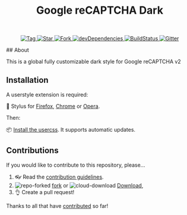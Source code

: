 <h1 align="center">Google reCAPTCHA Dark</h1>
<br>
<p align="center">
  <a href="https://github.com/StylishThemes/Google-reCAPTCHA-Dark/tags">
    <img src="https://img.shields.io/github/tag/StylishThemes/Google-reCAPTCHA-Dark.svg?label=tag" alt="Tag">
  </a>
  <a href="https://github.com/StylishThemes/Google-reCAPTCHA-Dark/stargazers">
    <img src="https://github-svg-buttons.herokuapp.com/star.svg?user=StylishThemes&repo=Google-reCAPTCHA-Dark&style=flat&background=007ec6" alt="Star">
  </a>
  <a href="https://github.com/StylishThemes/Google-reCAPTCHA-Dark/fork">
    <img src="https://github-svg-buttons.herokuapp.com/fork.svg?user=StylishThemes&repo=Google-reCAPTCHA-Dark&style=flat&background=007ec6" alt="Fork">
  </a>
  <a href="https://david-dm.org/StylishThemes/Google-reCAPTCHA-Dark?type=dev">
    <img src="https://img.shields.io/david/dev/StylishThemes/Google-reCAPTCHA-Dark.svg?label=%20devDependencies%20" alt="devDependencies">
  </a>
  <a href="https://travis-ci.org/StylishThemes/Google-reCAPTCHA-Dark">
    <img src="https://travis-ci.org/StylishThemes/Google-reCAPTCHA-Dark.svg?branch=master" alt="BuildStatus">
  </a>
  <a href="https://gitter.im/StylishThemes/Lobby">
    <img src="https://img.shields.io/gitter/room/StylishThemes/Google-reCAPTCHA-Dark.js.svg?maxAge=2592000"  alt="Gitter">
  </a>
</p>
## About

This is a global fully customizable dark style for Google reCAPTCHA v2

## Installation

A userstyle extension is required:

🎨 Stylus for [Firefox](https://addons.mozilla.org/en-US/firefox/addon/styl-us/), [Chrome](https://chrome.google.com/webstore/detail/stylus/clngdbkpkpeebahjckkjfobafhncgmne) or [Opera](https://addons.opera.com/en-gb/extensions/details/stylus/).

Then:

📦 [Install the usercss](https://github.com/StylishThemes/Google-reCAPTCHA-Dark/raw/master/google-recaptcha-dark.user.css). It supports automatic updates.

## Contributions

If you would like to contribute to this repository, please...

1. 👓 Read the [contribution guidelines](CONTRIBUTING.md).
2. ![repo-forked](https://user-images.githubusercontent.com/136959/42383736-c4cb0db8-80fd-11e8-91ca-12bae108bccc.png) [fork](https://github.com/StylishThemes/Google-reCAPTCHA-Dark/fork) or ![cloud-download](https://user-images.githubusercontent.com/136959/42401932-9ee9cae0-813d-11e8-8691-16e29a85d3b9.png)
[Download](https://github.com/StylishThemes/Google-reCAPTCHA-Dark/archive/master.zip),
3. 👌 Create a pull request!

Thanks to all that have [contributed](AUTHORS) so far!
